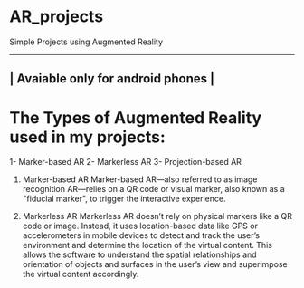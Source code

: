 # AR_projects
Simple Projects using Augmented Reality

------------------------------------
| Avaiable only for android phones |
------------------------------------

# The Types of Augmented Reality used in my projects:
1- Marker-based AR
2- Markerless AR
3- Projection-based AR

1. Marker-based AR
Marker-based AR—also referred to as image recognition AR—relies on a QR code or visual marker, also known as a "fiducial marker", to trigger the interactive experience.

2. Markerless AR
Markerless AR doesn’t rely on physical markers like a QR code or image. Instead, it uses location-based data like GPS or accelerometers in mobile devices to detect and track the user’s environment and determine the location of the virtual content.
This allows the software to understand the spatial relationships and orientation of objects and surfaces in the user’s view and superimpose the virtual content accordingly. 
